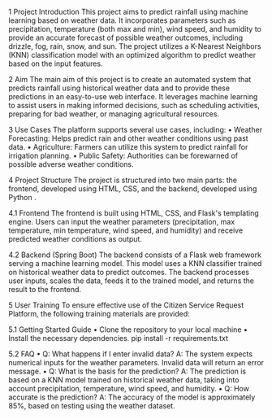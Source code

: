 1	Project  Introduction
This project aims to predict rainfall using machine learning based on weather data. It incorporates parameters such as precipitation, temperature (both max and min), wind speed, and humidity to provide an accurate forecast of possible weather outcomes, including drizzle, fog, rain, snow, and sun. The project utilizes a K-Nearest Neighbors (KNN) classification model with an optimized algorithm to predict weather based on the input features.

2	Aim
The main aim of this project is to create an automated system that predicts rainfall using historical weather data and to provide these predictions in an easy-to-use web interface. It leverages machine learning to assist users in making informed decisions, such as scheduling activities, preparing for bad weather, or managing agricultural resources.

3	Use Cases
The platform supports several use cases, including:
•	Weather Forecasting:  Helps predict rain and other weather conditions using past data.
•	Agriculture: Farmers can utilize this system to predict rainfall for irrigation planning.
•	Public Safety: Authorities can be forewarned of possible adverse weather conditions.

4	Project Structure
The project is structured into two main parts: the frontend, developed using HTML, CSS, and the backend, developed using Python .

4.1	Frontend 
The frontend is built using HTML, CSS, and Flask's templating engine. Users can input the weather parameters (precipitation, max temperature, min temperature, wind speed, and humidity) and receive predicted weather conditions as output. 

4.2	Backend (Spring Boot)
The backend consists of a Flask web framework serving a machine learning model. This model uses a KNN classifier trained on historical weather data to predict outcomes. The backend processes user inputs, scales the data, feeds it to the trained model, and returns the result to the frontend.


5	User Training
To ensure effective use of the Citizen Service Request Platform, the following training materials are provided:

5.1	Getting Started Guide
•	Clone the repository to your local machine
•	Install the necessary dependencies.
pip install -r requirements.txt

5.2	FAQ
•	Q: What happens if I enter invalid data?
A: The system expects numerical inputs for the weather parameters. Invalid data will return an error message.
•	Q: What is the basis for the prediction?
A: The prediction is based on a KNN model trained on historical weather data, taking into account precipitation, temperature, wind speed, and humidity.
•	Q: How accurate is the prediction?
A: The accuracy of the model is approximately 85%, based on testing using the weather dataset. 
